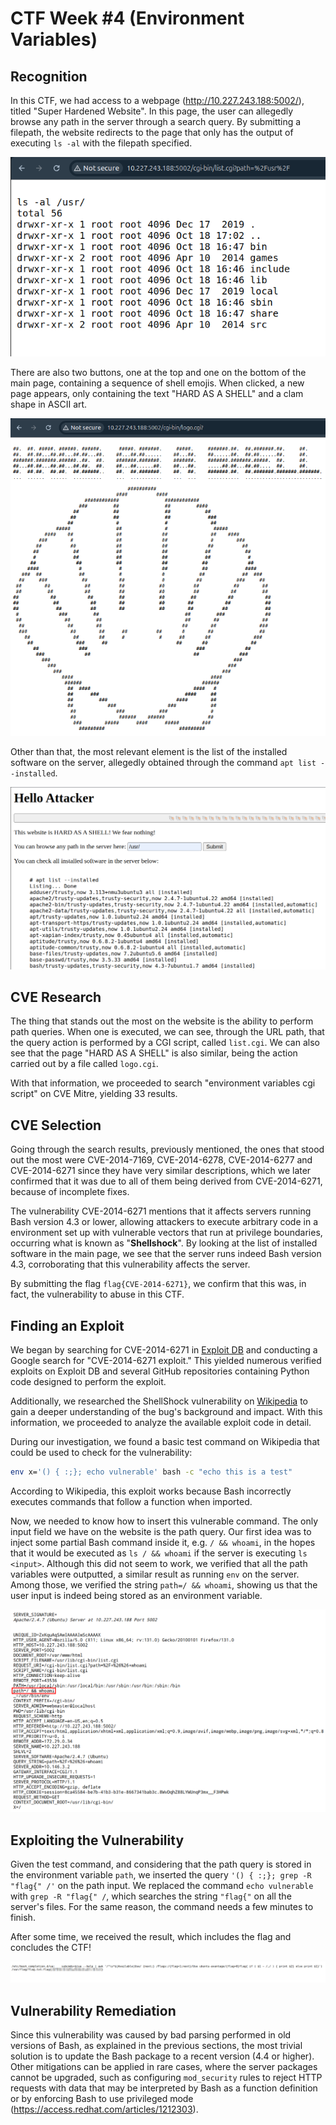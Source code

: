# CTF Week #4 (Environment Variables)

## Recognition

In this CTF, we had access to a webpage (http://10.227.243.188:5002/), titled "Super Hardened Website". In this page, the user can allegedly browse any path in the server through a search query. By submitting a filepath, the website redirects to the page that only has the output of executing `ls -al` with the filepath specified.

<p align="center" justify="center">
  <img src="./assets/CTF4/step1.png"/>
</p>

There are also two buttons, one at the top and one on the bottom of the main page, containing a sequence of shell emojis. When clicked, a new page appears, only containing the text "HARD AS A SHELL" and a clam shape in ASCII art.

<p align="center" justify="center">
  <img src="./assets/CTF4/step2.png"/>
</p>

Other than that, the most relevant element is the list of the installed software on the server, allegedly obtained through the command `apt list --installed`.

<p align="center" justify="center">
  <img src="./assets/CTF4/step3.png"/>
</p>

## CVE Research

The thing that stands out the most on the website is the ability to perform path queries. When one is executed, we can see, through the URL path, that the query action is performed by a CGI script, called `list.cgi`. We can also see that the page "HARD AS A SHELL" is also similar, being the action carried out by a file called `logo.cgi`.

With that information, we proceeded to search "environment variables cgi script" on CVE Mitre, yielding 33 results.

## CVE Selection

Going through the search results, previously mentioned, the ones that stood out the most were CVE-2014-7169, CVE-2014-6278, CVE-2014-6277 and CVE-2014-6271 since they have very similar descriptions, which we later confirmed that it was due to all of them being derived from CVE-2014-6271, because of incomplete fixes.

The vulnerability CVE-2014-6271 mentions that it affects servers running Bash version 4.3 or lower, allowing attackers to execute arbitrary code in a environment set up with vulnerable vectors that run at privilege boundaries, occurring what is known as "**Shellshock**". By looking at the list of installed software in the main page, we see that the server runs indeed Bash version 4.3, corroborating that this vulnerability affects the server.

By submitting the flag `flag{CVE-2014-6271}`, we confirm that this was, in fact, the vulnerability to abuse in this CTF.

## Finding an Exploit

We began by searching for CVE-2014-6271 in [Exploit DB](https://www.exploit-db.com/) and conducting a Google search for "CVE-2014-6271 exploit." This yielded numerous verified exploits on Exploit DB and several GitHub repositories containing Python code designed to perform the exploit. 

Additionally, we researched the ShellShock vulnerability on [Wikipedia](https://en.wikipedia.org/wiki/Shellshock_(software_bug)) to gain a deeper understanding of the bug's background and impact. With this information, we proceeded to analyze the available exploit code in detail.

During our investigation, we found a basic test command on Wikipedia that could be used to check for the vulnerability:

```bash
env x='() { :;}; echo vulnerable' bash -c "echo this is a test"
```

According to Wikipedia, this exploit works because Bash incorrectly executes commands that follow a function when imported.

Now, we needed to know how to insert this vulnerable command. The only input field we have on the website is the path query. Our first idea was to inject some partial Bash command inside it, e.g. `/ && whoami`, in the hopes that it would be executed as `ls / && whoami` if the server is executing `ls <input>`. Although this did not seem to work, we verified that all the path variables were outputted, a similar result as running `env` on the server. Among those, we verified the string `path=/ && whoami`, showing us that the user input is indeed being stored as an environment variable.

<p align="center" justify="center">
  <img src="./assets/CTF4/env_vars.png" width=800/>
</p>


## Exploiting the Vulnerability

Given the test command, and considering that the path query is stored in the environment variable `path`, we inserted the query `'() { :;}; grep -R "flag{" /'` on the path input. We replaced the command `echo vulnerable` with `grep -R "flag{" /`, which searches the string `"flag{"` on all the server's files. For the same reason, the command needs a few minutes to finish.

After some time, we received the result, which includes the flag and concludes the CTF!

<p align="center" justify="center">
  <img src="./assets/CTF4/step4.png"/>
</p>

## Vulnerability Remediation

Since this vulnerability was caused by bad parsing performed in old versions of Bash, as explained in the previous sections, the most trivial solution is to update the Bash package to a recent version (4.4 or higher). Other mitigations can be applied in rare cases, where the server packages cannot be upgraded, such as configuring `mod_security` rules to reject HTTP requests with data that may be interpreted by Bash as a function definition or by enforcing Bash to use privileged mode (https://access.redhat.com/articles/1212303).

